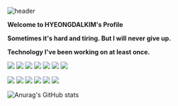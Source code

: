 
![header](https://capsule-render.vercel.app/api?type=Soft&color=auto&height=300&section=header&text=ODOC%20&fontSize=90)

**Welcome to HYEONGDALKIM's Profile**

**Sometimes it's hard and tiring. But I will never give up.**

**Technology I've been working on at least once.** 

<img src="https://img.shields.io/badge/JavaScript-f7e600?style=flat-square&logo=javascript&logoColor=white"/></a>
<img src="https://img.shields.io/badge/HTML-E34F26?style=flat-square&logo=HTML5&logoColor=white"/></a>
<img src="https://img.shields.io/badge/CSS-0067a3?style=flat-square&logo=CSS3&logoColor=white"/></a>
<img src="https://img.shields.io/badge/React-61DAFB?style=flat-square&logo=React&logoColor=white"/></a>
<img src="https://img.shields.io/badge/C-A8B9CC?style=flat-square&logo=C&logoColor=white"/></a>
<img src="https://img.shields.io/badge/C++-00599C?style=flat-square&logo=C++&logoColor=white"/></a>
<img src="https://img.shields.io/badge/Node.js-339933?style=flat-square&logo=Node.js&logoColor=white"/></a>

<img src="https://img.shields.io/badge/Express-000000?style=flat-square&logo=Express&logoColor=white"/></a>
<img src="https://img.shields.io/badge/Java-007396?style=flat-square&logo=Java&logoColor=white"/></a>
<img src="https://img.shields.io/badge/Android Studio-3DDC84?style=flat-square&logo=AndroidStudio&logoColor=white"/></a>
<img src="https://img.shields.io/badge/MySQL-4479A1?style=flat-square&logo=MySQL&logoColor=white"/></a>
<img src="https://img.shields.io/badge/oracle_sqldeveloper-F80000?style=flat-square&logo=Oracle&logoColor=white"/></a>
<img src="https://img.shields.io/badge/Linux-FCC624?style=flat-square&logo=Linux&logoColor=white"/></a>

![Anurag's GitHub stats](https://github-readme-stats.vercel.app/api?username=HYEONGDALKIM&theme=dark&show_icons=true)

